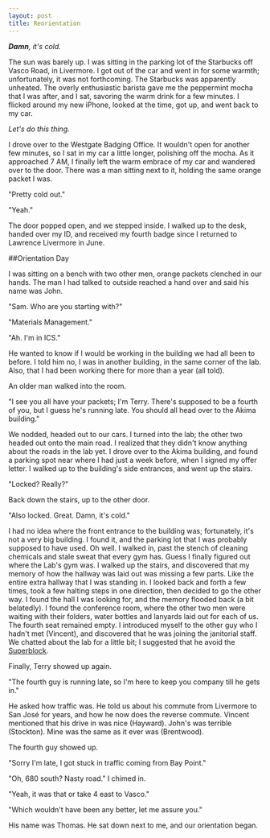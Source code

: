 ```yaml
---
layout: post
title: Reorientation
---
```


_**Damn**, it's cold._
 
 The sun was barely up. I was sitting in the parking lot of the Starbucks off Vasco Road, in Livermore. I got out of the car and went in for some warmth; unfortunately, it was not forthcoming. The Starbucks was apparently unheated. The overly enthusiastic barista gave me the peppermint mocha that I was after, and I sat, savoring the warm drink for a few minutes. I flicked around my new iPhone, looked at the time, got up, and went back to my car.

_Let's do this thing._

<!-- more -->

I drove over to the Westgate Badging Office. It wouldn't open for another few minutes, so I sat in my car a little longer, polishing off the mocha. As it approached 7 AM, I finally left the warm embrace of my car and wandered over to the door. There was a man sitting next to it, holding the same orange packet I was.

"Pretty cold out."

"Yeah."

The door popped open, and we stepped inside. I walked up to the desk, handed over my ID, and received my fourth badge since I returned to Lawrence Livermore in June.

##Orientation Day

I was sitting on a bench with two other men, orange packets clenched in our hands. The man I had talked to outside reached a hand over and said his name was John.

"Sam. Who are you starting with?"

"Materials Management."

"Ah. I'm in ICS."

He wanted to know if I would be working in the building we had all been to before. I told him no, I was in another building, in the same corner of the lab.  Also, that I had been working there for more than a year (all told).

An older man walked into the room.

"I see you all have your packets; I'm Terry. There's supposed to be a fourth of you, but I guess he's running late. You should all head over to the Akima building."

We nodded, headed out to our cars. I turned into the lab; the other two headed out onto the main road. I realized that they didn't know anything about the roads in the lab yet. I drove over to the Akima building, and found a parking spot near where I had just a week before, when I signed my offer letter. I walked up to the building's side entrances, and went up the stairs.

"Locked? Really?"

Back down the stairs, up to the other door.

"Also locked. Great. Damn, it's cold."

I had no idea where the front entrance to the building was; fortunately, it's not a very big building. I found it, and the parking lot that I was probably supposed to have used. Oh well. I walked in, past the stench of cleaning chemicals and stale sweat that every gym has. Guess I finally figured out where the Lab's gym was. I walked up the stairs, and discovered that my memory of how the hallway was laid out was missing a few parts. Like the entire extra hallway that I was standing in. I looked back and forth a few times, took a few halting steps in one direction, then decided to go the other way. I found the hall I was looking for, and the memory flooded back (a bit belatedly). I found the conference room, where the other two men were waiting with their folders, water bottles and lanyards laid out for each of us. The fourth seat remained empty. I introduced myself to the other guy who I hadn't met (Vincent), and discovered that he was joining the janitorial staff. We chatted about the lab for a little bit; I suggested that he avoid the [Superblock](http://en.wikipedia.org/wiki/Lawrence_Livermore_National_Laboratory#Plutonium_research).

Finally, Terry showed up again.

"The fourth guy is running late, so I'm here to keep you company till he gets in."

He asked how traffic was. He told us about his commute from Livermore to San José for years, and how he now does the reverse commute. Vincent mentioned that his drive in was nice (Hayward). John's was terrible (Stockton). Mine was the same as it ever was (Brentwood).

The fourth guy showed up.

"Sorry I'm late, I got stuck in traffic coming from Bay Point."

"Oh, 680 south? Nasty road." I chimed in.

"Yeah, it was that or take 4 east to Vasco."

"Which wouldn't have been any better, let me assure you."

His name was Thomas. He sat down next to me, and our orientation began.